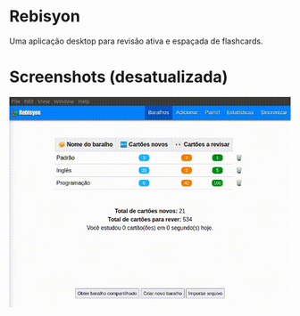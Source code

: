 # Rebisyon
Uma aplicação desktop para revisão ativa e espaçada de flashcards.
# Screenshots (desatualizada)
<img src="src/screenshots/estado_atual_5.gif" alt="Imagem do estado atual do software.">
